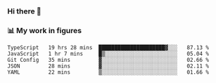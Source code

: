 ### Hi there 👋

### 📊 My work in figures

<!--START_SECTION:waka-->
```text
TypeScript   19 hrs 28 mins  █████████████████████▓░░░   87.13 % 
JavaScript   1 hr 7 mins     █▒░░░░░░░░░░░░░░░░░░░░░░░   05.04 % 
Git Config   35 mins         ▓░░░░░░░░░░░░░░░░░░░░░░░░   02.66 % 
JSON         28 mins         ▓░░░░░░░░░░░░░░░░░░░░░░░░   02.11 % 
YAML         22 mins         ▒░░░░░░░░░░░░░░░░░░░░░░░░   01.66 % 
```
<!--END_SECTION:waka-->
